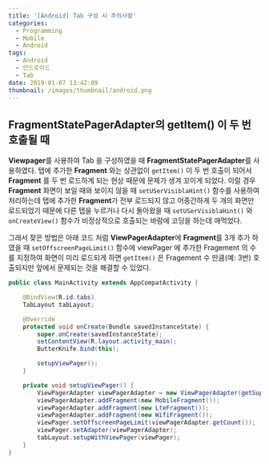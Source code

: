 ```yaml
---
title: '[Android] Tab 구성 시 주의사항'
categories:
  - Programming
  - Mobile
  - Android
tags:
  - Android
  - 안드로이드
  - Tab
date: 2019-01-07 13:42:09
thumbnail: /images/thumbnail/android.png
---
```


## FragmentStatePagerAdapter의 getItem() 이 두 번 호출될 때

**Viewpager**를 사용하여 Tab 을 구성하였을 때 **FragmentStatePagerAdapter**를 사용하였다. 탭에 추가한 **Fragment** 와는 상관없이 `getItem()` 이 두 번 호출이 되어서 **Fragment** 를 두 번 로드하게 되는 현상 때문에 문제가 생겨 꼬이게 되었다. 이럴 경우 **Fragment** 화면이 보일 때와 보이지 않을 때 `setUSerVisiblaHint()` 함수를 사용하여 처리하는데 탭에 추가한 **Fragment**가 전부 로드되지 않고 어중간하게 두 개의 화면만 로드되었기 때문에 다른 탭을 누르거나 다시 돌아왔을 때 `setUSerVisiblaHint()` 와 `onCreateView()` 함수가 비정상적으로 호출되는 바람에 코딩을 하는데 애먹었다.

그래서 찾은 방법은 아래 코드 처럼 **ViewPagerAdapter**에 **Fragment**를 3개 추가 하였을 때 `setOffscreenPageLimit()` 함수에 viewPager 에 추가한 Fragement 의 수를 지정하여 화면이 미리 로드되게 하면 `getItem()` 은 Fragement 수 만큼(예: 3번) 호출되지만 앞에서 문제되는 것을 해결할 수 있었다.

```java
public class MainActivity extends AppCompatActivity {

    @BindView(R.id.tabs)
    TabLayout tabLayout;

    @Override
    protected void onCreate(Bundle savedInstanceState) {
        super.onCreate(savedInstanceState);
        setContentView(R.layout.activity_main);
        ButterKnife.bind(this);

        setupViewPager();
    }

    private void setupViewPager() {
        ViewPagerAdapter viewPagerAdapter = new ViewPagerAdapter(getSupportFragmentManager());
        viewPagerAdapter.addFragment(new MobileFragment());
        viewPagerAdapter.addFragment(new LteFragment());
        viewPagerAdapter.addFragment(new WifiFragment());
        viewPager.setOffscreenPageLimit(viewPagerAdapter.getCount());
        viewPager.setAdapter(viewPagerAdapter);
        tabLayout.setupWithViewPager(viewPager);
    }
}
```

